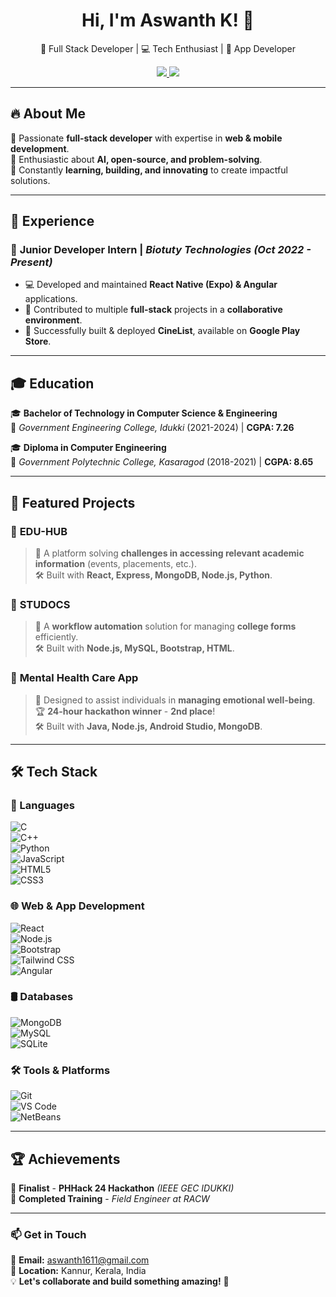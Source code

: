 <h1 align="center">  
  Hi, I'm Aswanth K! 👋  
</h1>  

<p align="center">  
  🚀 Full Stack Developer | 💻 Tech Enthusiast | 📱  App Developer  
</p>  

<p align="center">  
  <a href="https://www.linkedin.com/in/aswanthk1611">
    <img src="https://img.shields.io/badge/LinkedIn-%230077B5.svg?&style=for-the-badge&logo=linkedin&logoColor=white" />
  </a>  
  <a href="https://aswanthk.vercel.app/">
    <img src="https://img.shields.io/badge/Portfolio-%23000000.svg?&style=for-the-badge&logo=vercel&logoColor=white" />
  </a>  
</p>  

---

## 🔥 About Me  
🔹 Passionate **full-stack developer** with expertise in **web & mobile development**.  
🔹 Enthusiastic about **AI, open-source, and problem-solving**.  
🔹 Constantly **learning, building, and innovating** to create impactful solutions.  

---

## 💼 Experience  
### 🚀 **Junior Developer Intern** | *Biotuty Technologies* *(Oct 2022 - Present)*  
- 💻 Developed and maintained **React Native (Expo) & Angular** applications.  
- 🔗 Contributed to multiple **full-stack** projects in a **collaborative environment**.  
- 📱 Successfully built & deployed **CineList**, available on **Google Play Store**.  

---

## 🎓 Education  
🎓 **Bachelor of Technology in Computer Science & Engineering**  
📍 *Government Engineering College, Idukki* (2021-2024) | **CGPA: 7.26**  

🎓 **Diploma in Computer Engineering**  
📍 *Government Polytechnic College, Kasaragod* (2018-2021) | **CGPA: 8.65**  

---

## 🚀 Featured Projects  

### 🎯 **EDU-HUB**  
> 📌 A platform solving **challenges in accessing relevant academic information** (events, placements, etc.).  
> 🛠️ Built with **React, Express, MongoDB, Node.js, Python**.  

### 📜 **STUDOCS**  
> 📌 A **workflow automation** solution for managing **college forms** efficiently.  
> 🛠️ Built with **Node.js, MySQL, Bootstrap, HTML**.  

### 💙 **Mental Health Care App**  
> 🧠 Designed to assist individuals in **managing emotional well-being**.  
> 🏆 **24-hour hackathon winner** - **2nd place**!  
> 🛠️ Built with **Java, Node.js, Android Studio, MongoDB**.  

---

## 🛠 Tech Stack  

### 🚀 Languages  
![C](https://img.shields.io/badge/C-00599C?style=for-the-badge&logo=c&logoColor=white)  
![C++](https://img.shields.io/badge/C++-00599C?style=for-the-badge&logo=c%2B%2B&logoColor=white)  
![Python](https://img.shields.io/badge/Python-3776AB?style=for-the-badge&logo=python&logoColor=white)  
![JavaScript](https://img.shields.io/badge/JavaScript-F7DF1E?style=for-the-badge&logo=javascript&logoColor=black)  
![HTML5](https://img.shields.io/badge/HTML5-E34F26?style=for-the-badge&logo=html5&logoColor=white)  
![CSS3](https://img.shields.io/badge/CSS3-1572B6?style=for-the-badge&logo=css3&logoColor=white)  

### 🌐 Web & App Development  
![React](https://img.shields.io/badge/React-20232A?style=for-the-badge&logo=react&logoColor=61DAFB)  
![Node.js](https://img.shields.io/badge/Node.js-339933?style=for-the-badge&logo=node-dot-js&logoColor=white)  
![Bootstrap](https://img.shields.io/badge/Bootstrap-563D7C?style=for-the-badge&logo=bootstrap&logoColor=white)  
![Tailwind CSS](https://img.shields.io/badge/Tailwind_CSS-38B2AC?style=for-the-badge&logo=tailwind-css&logoColor=white)  
![Angular](https://img.shields.io/badge/Angular-DD0031?style=for-the-badge&logo=angular&logoColor=white)  

### 🛢️ Databases  
![MongoDB](https://img.shields.io/badge/MongoDB-4EA94B?style=for-the-badge&logo=mongodb&logoColor=white)  
![MySQL](https://img.shields.io/badge/MySQL-4479A1?style=for-the-badge&logo=mysql&logoColor=white)  
![SQLite](https://img.shields.io/badge/SQLite-003B57?style=for-the-badge&logo=sqlite&logoColor=white)  

### 🛠 Tools & Platforms  
![Git](https://img.shields.io/badge/Git-F05032?style=for-the-badge&logo=git&logoColor=white)  
![VS Code](https://img.shields.io/badge/VS%20Code-0078D4?style=for-the-badge&logo=visual-studio-code&logoColor=white)  
![NetBeans](https://img.shields.io/badge/NetBeans-1B6AC6?style=for-the-badge&logo=apache-netbeans-ide&logoColor=white)  

---

## 🏆 Achievements  
🏅 **Finalist** - **PHHack 24 Hackathon** *(IEEE GEC IDUKKI)*  
📜 **Completed Training** - *Field Engineer at RACW*  

---

### 📫 Get in Touch  
📩 **Email:** aswanth1611@gmail.com  
📍 **Location:** Kannur, Kerala, India  
💡 **Let's collaborate and build something amazing!** 🚀  


